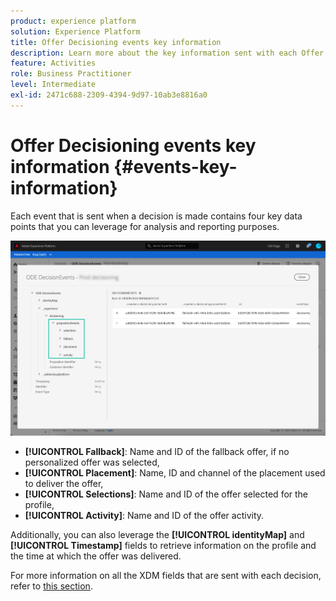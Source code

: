 ```yaml
---
product: experience platform
solution: Experience Platform
title: Offer Decisioning events key information
description: Learn more about the key information sent with each Offer Decisioning event.
feature: Activities
role: Business Practitioner
level: Intermediate
exl-id: 2471c688-2309-4394-9d97-10ab3e8816a0
---
```

# Offer Decisioning events key information {#events-key-information}

Each event that is sent when a decision is made contains four key data points that you can leverage for analysis and reporting purposes. 

![](../assets/events-dataset-preview.png)

* **[!UICONTROL Fallback]**: Name and ID of the fallback offer, if no personalized offer was selected,
* **[!UICONTROL Placement]**: Name, ID and channel of the placement used to deliver the offer,
* **[!UICONTROL Selections]**: Name and ID of the offer selected for the profile,
* **[!UICONTROL Activity]**: Name and ID of the offer activity.

Additionally, you can also leverage the **[!UICONTROL identityMap]** and **[!UICONTROL Timestamp]** fields to retrieve information on the profile and the time at which the offer was delivered.

For more information on all the XDM fields that are sent with each decision, refer to [this section](xdm-fields.md).

